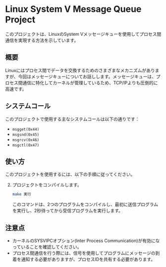 
# Linux System V Message Queue Project

このプロジェクトは、LinuxのSystem Vメッセージキューを使用してプロセス間通信を実現する方法を示しています。

## 概要

Linuxにはプロセス間でデータを交換するためのさまざまなメカニズムがありますが、今回はメッセージキューについてお話しします。メッセージキューは、プロセス間通信に特化してカーネルが管理しているため、TCP/IPよりも圧倒的に高速です。

## システムコール

このプロジェクトで使用する主なシステムコールは以下の通りです：

- `msgget(0x44)`
- `msgsnd(0x45)`
- `msgrcv(0x46)`
- `msgctl(0x47)`

## 使い方

このプロジェクトを使用するには、以下の手順に従ってください。

2. プロジェクトをコンパイルします。
   ```bash
   make 実行
   ```

   このコマンドは、2つのプログラムをコンパイルし、最初に送信プログラムを実行し、2秒待ってから受信プログラムを実行します。

## 注意点

- カーネルのSYSVIPCオプション(Inter Process Communication)が有効になっていることを確認してください。
- プロセス間通信を行う際には、信号を使用してプログラムにメッセージの到着を通知する必要がありますが、プロセスIDを共有する必要があります。